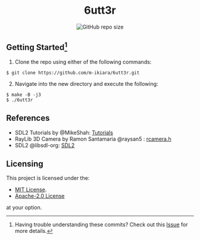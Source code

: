 <div align="center">
    <h1>6utt3r</h1>
    <img alt="GitHub repo size" src="https://img.shields.io/github/repo-size/m-ikiara/6utt3r?style=plastic&color=red" />
</div>

## Getting Started[^1]

1. Clone the repo using either of the following commands:

```console
$ git clone https://github.com/m-ikiara/6utt3r.git
```

2. Navigate into the new directory and execute the following:

```console
$ make -B -j3
$ ./6utt3r
```
## References

- SDL2 Tutorials by @MikeShah: [Tutorials](https://github.com/MikeShah/SDL2_Tutorials)
- RayLib 3D Camera by Ramon Santamaria @raysan5 : [rcamera.h](https://github.com/raysan5/raylib/blob/master/src/rcamera.h)
- SDL2 @libsdl-org: [SDL2](https://github.com/libsdl-org/SDL)

## Licensing

This project is licensed under the:

- [MIT License](./LICENSE).
- [Apache-2.0 License](./LICENSE)

at your option.

[^1]: Having trouble understanding these commits? Check out this [Issue](https://github.com/m-ikiara/m-ikiara.github.io/issues/1) for more details.
